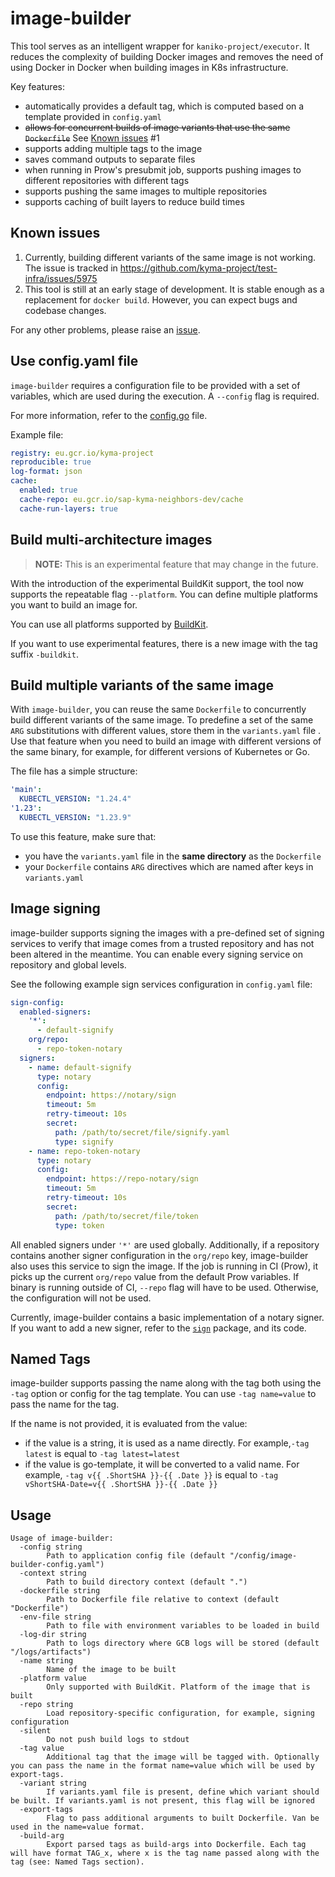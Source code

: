 # image-builder

This tool serves as an intelligent wrapper for `kaniko-project/executor`. It reduces the complexity of building Docker images and removes the need of using Docker in Docker when building images in K8s infrastructure.

Key features:
* automatically provides a default tag, which is computed based on a template provided in `config.yaml`
* ~~allows for concurrent builds of image variants that use the same `Dockerfile`~~ See [Known issues](#known-issues) #1
* supports adding multiple tags to the image
* saves command outputs to separate files
* when running in Prow's presubmit job, supports pushing images to different repositories with different tags 
* supports pushing the same images to multiple repositories
* supports caching of built layers to reduce build times

## Known issues

1. Currently, building different variants of the same image is not working. The issue is tracked in https://github.com/kyma-project/test-infra/issues/5975
2. This tool is still at an early stage of development. It is stable enough as a replacement for `docker build`. However, you can expect bugs and codebase changes.

For any other problems, please raise an [issue](https://github.com/kyma-project/test-infra/issues/new?assignees=&labels=area%2Fci%2C+bug&template=bug-report.md&title=image-builder:%20).

## Use config.yaml file

`image-builder` requires a configuration file to be provided with a set of variables, which are used during the execution.
A `--config` flag is required.

For more information, refer to the [config.go](./config.go) file.

Example file:
```yaml
registry: eu.gcr.io/kyma-project
reproducible: true
log-format: json
cache:
  enabled: true
  cache-repo: eu.gcr.io/sap-kyma-neighbors-dev/cache
  cache-run-layers: true
```

## Build multi-architecture images

>**NOTE:** This is an experimental feature that may change in the future.

With the introduction of the experimental BuildKit support, the tool now supports the repeatable flag `--platform`.
You can define multiple platforms you want to build an image for.

You can use all platforms supported by [BuildKit](https://github.com/moby/buildkit/blob/master/docs/multi-platform.md).

If you want to use experimental features, there is a new image with the tag suffix `-buildkit`.

## Build multiple variants of the same image

With `image-builder`, you can reuse the same `Dockerfile` to concurrently build different variants of the same image.
To predefine a set of the same `ARG` substitutions with different values, store them in the `variants.yaml` file .
Use that feature when you need to build an image with different versions of the same binary, for example, for different versions of Kubernetes or Go.

The file has a simple structure:
```yaml
'main':
  KUBECTL_VERSION: "1.24.4"
'1.23':
  KUBECTL_VERSION: "1.23.9"
```

To use this feature, make sure that:
* you have the `variants.yaml` file in the **same directory** as the `Dockerfile`
* your `Dockerfile` contains `ARG` directives which are named after keys in `variants.yaml`

## Image signing

image-builder supports signing the images with a pre-defined set of signing services to verify that image comes from a trusted repository and has not been altered in the meantime.
You can enable every signing service on repository and global levels.

See the following example sign services configuration in `config.yaml` file:
```yaml
sign-config:
  enabled-signers:
    '*':
      - default-signify
    org/repo:
      - repo-token-notary
  signers:
    - name: default-signify
      type: notary
      config:
        endpoint: https://notary/sign
        timeout: 5m
        retry-timeout: 10s
        secret:
          path: /path/to/secret/file/signify.yaml
          type: signify
    - name: repo-token-notary
      type: notary
      config:
        endpoint: https://repo-notary/sign
        timeout: 5m
        retry-timeout: 10s
        secret:
          path: /path/to/secret/file/token
          type: token
```

All enabled signers under `'*'` are used globally. Additionally, if a repository contains another signer configuration in the `org/repo` key, image-builder also uses this service to sign the image.
If the job is running in CI (Prow), it picks up the current `org/repo` value from the default Prow variables. If binary is running outside of CI, `--repo` flag will have to be used. Otherwise, the configuration will not be used.

Currently, image-builder contains a basic implementation of a notary signer. If you want to add a new signer, refer to the [`sign`](./sign) package, and its code.

## Named Tags

image-builder supports passing the name along with the tag both using the `-tag` option or config for the tag template.
You can use `-tag name=value` to pass the name for the tag. 

If the name is not provided, it is evaluated from the value:
 - if the value is a string, it is used as a name directly. For example,`-tag latest` is equal to `-tag latest=latest`
 - if the value is go-template, it will be converted to a valid name. For example, `-tag v{{ .ShortSHA }}-{{ .Date }}` is equal to `-tag vShortSHA-Date=v{{ .ShortSHA }}-{{ .Date }}`

## Usage

```
Usage of image-builder:
  -config string
        Path to application config file (default "/config/image-builder-config.yaml")
  -context string
        Path to build directory context (default ".")
  -dockerfile string
        Path to Dockerfile file relative to context (default "Dockerfile")
  -env-file string
        Path to file with environment variables to be loaded in build
  -log-dir string
        Path to logs directory where GCB logs will be stored (default "/logs/artifacts")
  -name string
        Name of the image to be built
  -platform value
        Only supported with BuildKit. Platform of the image that is built
  -repo string
        Load repository-specific configuration, for example, signing configuration
  -silent
        Do not push build logs to stdout
  -tag value
        Additional tag that the image will be tagged with. Optionally you can pass the name in the format name=value which will be used by export-tags.
  -variant string
        If variants.yaml file is present, define which variant should be built. If variants.yaml is not present, this flag will be ignored
  -export-tags
        Flag to pass additional arguments to built Dockerfile. Van be used in the name=value format.
  -build-arg
        Export parsed tags as build-args into Dockerfile. Each tag will have format TAG_x, where x is the tag name passed along with the tag (see: Named Tags section). 
```
